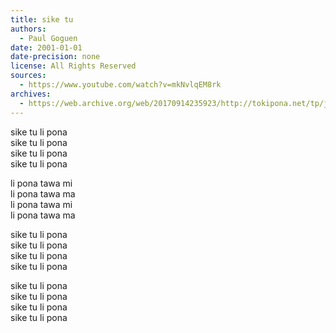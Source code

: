 ```yaml
---
title: sike tu
authors:
  - Paul Goguen
date: 2001-01-01
date-precision: none
license: All Rights Reserved
sources:
  - https://www.youtube.com/watch?v=mkNvlqEM8rk
archives:
  - https://web.archive.org/web/20170914235923/http://tokipona.net/tp/janpije/music/siketu.mp3
---
```


sike tu li pona  \
sike tu li pona  \
sike tu li pona  \
sike tu li pona

li pona tawa mi  \
li pona tawa ma  \
li pona tawa mi  \
li pona tawa ma

sike tu li pona  \
sike tu li pona  \
sike tu li pona  \
sike tu li pona

sike tu li pona  \
sike tu li pona  \
sike tu li pona  \
sike tu li pona
